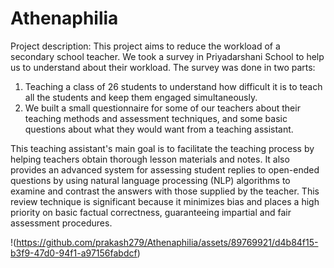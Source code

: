 # Athenaphilia
Project description: This project aims to reduce the workload of a secondary school teacher. We took a survey in Priyadarshani School to help us to understand about their workload.
The survey was done in two parts:
1. Teaching a class of 26 students to understand how difficult it is to teach all the students and keep them engaged simultaneously.
2. We built a small questionnaire for some of our teachers about their teaching methods and assessment techniques, and some basic questions about what they would want from a teaching assistant.

This teaching assistant's main goal is to facilitate the teaching process by helping teachers obtain thorough lesson materials and notes. It also provides an advanced system for assessing student replies to open-ended questions by using natural language processing (NLP) algorithms to examine and contrast the answers with those supplied by the teacher. This review technique is significant because it minimizes bias and places a high priority on basic factual correctness, guaranteeing impartial and fair assessment procedures. 

!(https://github.com/prakash279/Athenaphilia/assets/89769921/d4b84f15-b3f9-47d0-94f1-a97156fabdcf)
